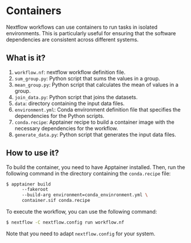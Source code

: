 # Containers

Nextflow workflows can use containers to run tasks in isolated environments.
This is particularly useful for ensuring that the software dependencies are
consistent across different systems.


## What is it?

1. `workflow.nf`: nextflow workflow definition file.
1. `sum_group.py`: Python script that sums the values in a group.
1. `mean_group.py`: Python script that calculates the mean of values in a group.
1. `join_data.py`: Python script that joins the datasets.
1. `data`: directory containing the input data files.
1. `environment.yml`: Conda environment definition file that specifies the
   dependencies for the Python scripts.
1. `conda.recipe`: Apptainer recipe to build a container image with the
   necessary dependencies for the workflow.
1. `generate_data.py`: Python script that generates the input data files.


## How to use it?

To build the container, you need to have Apptainer installed. Then, run the
following command in the directory containing the `conda.recipe` file:

```bash
$ apptainer build 
      --fakeroot 
      --build-arg environment=conda_envinronment.yml \
      container.sif conda.recipe
```

To execute the workflow, you can use the following command:

```bash
$ nextflow -C nextflow.config run workflow.nf
```

Note that you need to adapt `nextflow.config` for your system.

